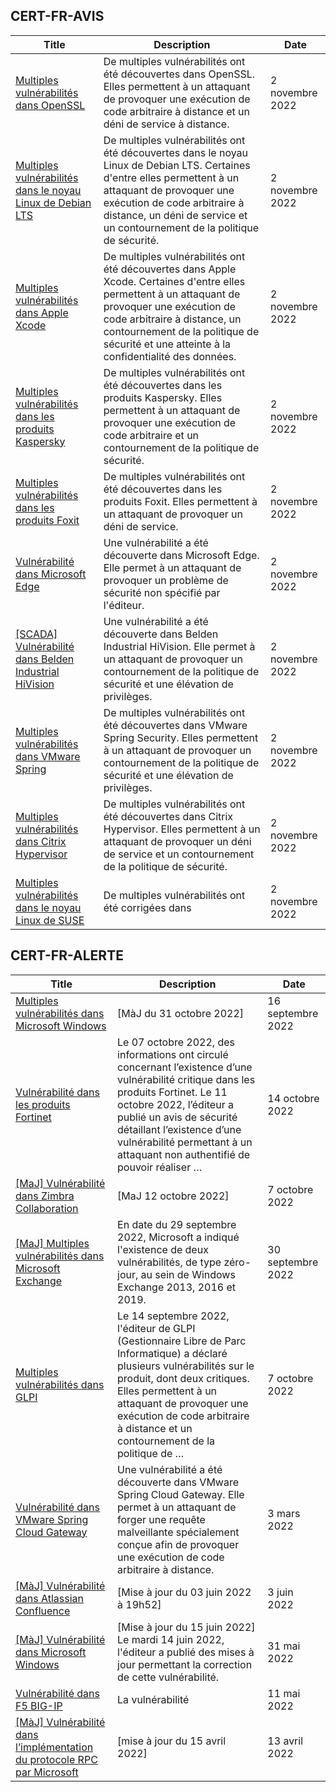 
## CERT-FR-AVIS
|Title|Description|Date|
|---|---|---|
| [Multiples vulnérabilités dans OpenSSL](https://www.cert.ssi.gouv.fr/avis/CERTFR-2022-AVI-985/) | De multiples vulnérabilités ont été découvertes dans OpenSSL. Elles permettent à un attaquant de provoquer une exécution de code arbitraire à distance et un déni de service à distance. | 2 novembre 2022 |
| [Multiples vulnérabilités dans le noyau Linux de Debian LTS](https://www.cert.ssi.gouv.fr/avis/CERTFR-2022-AVI-984/) | De multiples vulnérabilités ont été découvertes dans le noyau Linux de Debian LTS. Certaines d'entre elles permettent à un attaquant de provoquer une exécution de code arbitraire à distance, un déni de service et un contournement de la politique de sécurité. | 2 novembre 2022 |
| [Multiples vulnérabilités dans Apple Xcode](https://www.cert.ssi.gouv.fr/avis/CERTFR-2022-AVI-983/) | De multiples vulnérabilités ont été découvertes dans Apple Xcode. Certaines d'entre elles permettent à un attaquant de provoquer une exécution de code arbitraire à distance, un contournement de la politique de sécurité et une atteinte à la confidentialité des données. | 2 novembre 2022 |
| [Multiples vulnérabilités dans les produits Kaspersky](https://www.cert.ssi.gouv.fr/avis/CERTFR-2022-AVI-982/) | De multiples vulnérabilités ont été découvertes dans les produits Kaspersky. Elles permettent à un attaquant de provoquer une exécution de code arbitraire et un contournement de la politique de sécurité. | 2 novembre 2022 |
| [Multiples vulnérabilités dans les produits Foxit](https://www.cert.ssi.gouv.fr/avis/CERTFR-2022-AVI-981/) | De multiples vulnérabilités ont été découvertes dans les produits Foxit. Elles permettent à un attaquant de provoquer un déni de service. | 2 novembre 2022 |
| [Vulnérabilité dans Microsoft Edge](https://www.cert.ssi.gouv.fr/avis/CERTFR-2022-AVI-980/) | Une vulnérabilité a été découverte dans Microsoft Edge. Elle permet à un attaquant de provoquer un problème de sécurité non spécifié par l'éditeur. | 2 novembre 2022 |
| [[SCADA] Vulnérabilité dans Belden Industrial HiVision](https://www.cert.ssi.gouv.fr/avis/CERTFR-2022-AVI-979/) | Une vulnérabilité a été découverte dans Belden Industrial HiVision. Elle permet à un attaquant de provoquer un contournement de la politique de sécurité et une élévation de privilèges. | 2 novembre 2022 |
| [Multiples vulnérabilités dans VMware Spring](https://www.cert.ssi.gouv.fr/avis/CERTFR-2022-AVI-978/) | De multiples vulnérabilités ont été découvertes dans VMware Spring Security. Elles permettent à un attaquant de provoquer un contournement de la politique de sécurité et une élévation de privilèges. | 2 novembre 2022 |
| [Multiples vulnérabilités dans Citrix Hypervisor](https://www.cert.ssi.gouv.fr/avis/CERTFR-2022-AVI-977/) | De multiples vulnérabilités ont été découvertes dans Citrix Hypervisor. Elles permettent à un attaquant de provoquer un déni de service et un contournement de la politique de sécurité. | 2 novembre 2022 |
| [Multiples vulnérabilités dans le noyau Linux de SUSE](https://www.cert.ssi.gouv.fr/avis/CERTFR-2022-AVI-976/) | De multiples vulnérabilités ont été corrigées dans  | 2 novembre 2022 |
## CERT-FR-ALERTE
|Title|Description|Date|
|---|---|---|
| [Multiples vulnérabilités dans Microsoft Windows](https://www.cert.ssi.gouv.fr/alerte/CERTFR-2022-ALE-007/) | [MàJ du 31 octobre 2022] | 16 septembre 2022 |
| [Vulnérabilité dans les produits Fortinet](https://www.cert.ssi.gouv.fr/alerte/CERTFR-2022-ALE-011/) | Le 07 octobre 2022, des informations ont circulé concernant l’existence d’une vulnérabilité critique dans les produits Fortinet. Le 11 octobre 2022, l’éditeur a publié un avis de sécurité détaillant l’existence d’une vulnérabilité permettant à un attaquant non authentifié de pouvoir réaliser … | 14 octobre 2022 |
| [[MaJ] Vulnérabilité dans Zimbra Collaboration](https://www.cert.ssi.gouv.fr/alerte/CERTFR-2022-ALE-009/) | [MaJ 12 octobre 2022]  | 7 octobre 2022 |
| [[MaJ] Multiples vulnérabilités dans Microsoft Exchange](https://www.cert.ssi.gouv.fr/alerte/CERTFR-2022-ALE-008/) | En date du 29 septembre 2022, Microsoft a indiqué l'existence de deux vulnérabilités, de type zéro-jour, au sein de Windows Exchange 2013, 2016 et 2019. | 30 septembre 2022 |
| [Multiples vulnérabilités dans GLPI](https://www.cert.ssi.gouv.fr/alerte/CERTFR-2022-ALE-010/) | Le 14 septembre 2022, l'éditeur de GLPI (Gestionnaire Libre de Parc Informatique) a déclaré plusieurs vulnérabilités sur le produit, dont deux critiques. Elles permettent à un attaquant de provoquer une exécution de code arbitraire à distance et un contournement de la politique de … | 7 octobre 2022 |
| [Vulnérabilité dans VMware Spring Cloud Gateway](https://www.cert.ssi.gouv.fr/alerte/CERTFR-2022-ALE-002/) | Une vulnérabilité a été découverte dans VMware Spring Cloud Gateway. Elle permet à un attaquant de forger une requête malveillante spécialement conçue afin de provoquer une exécution de code arbitraire à distance. | 3 mars 2022 |
| [[MàJ] Vulnérabilité dans Atlassian Confluence](https://www.cert.ssi.gouv.fr/alerte/CERTFR-2022-ALE-006/) | [Mise à jour du 03 juin 2022 à 19h52] | 3 juin 2022 |
| [[MàJ] Vulnérabilité dans Microsoft Windows](https://www.cert.ssi.gouv.fr/alerte/CERTFR-2022-ALE-005/) | [Mise à jour du 15 juin 2022] Le mardi 14 juin 2022, l'éditeur a publié des mises à jour permettant la correction de cette vulnérabilité.  | 31 mai 2022 |
| [Vulnérabilité dans F5 BIG-IP](https://www.cert.ssi.gouv.fr/alerte/CERTFR-2022-ALE-004/) | La vulnérabilité  | 11 mai 2022 |
| [[MàJ] Vulnérabilité dans l’implémentation du protocole RPC par Microsoft](https://www.cert.ssi.gouv.fr/alerte/CERTFR-2022-ALE-003/) | [mise à jour du 15 avril 2022] | 13 avril 2022 |
